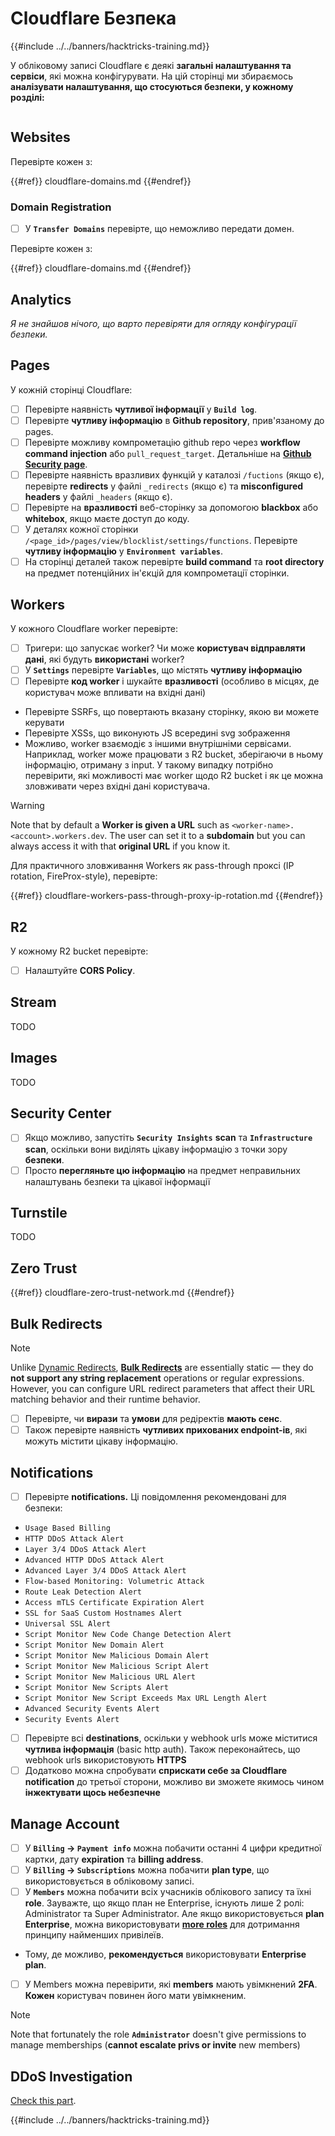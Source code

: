 # Cloudflare Безпека

{{#include ../../banners/hacktricks-training.md}}

У обліковому записі Cloudflare є деякі **загальні налаштування та сервіси**, які можна конфігурувати. На цій сторінці ми збираємось **аналізувати налаштування, що стосуються безпеки, у кожному розділі:**

<figure><img src="../../images/image (117).png" alt=""><figcaption></figcaption></figure>

## Websites

Перевірте кожен з:

{{#ref}}
cloudflare-domains.md
{{#endref}}

### Domain Registration

- [ ] У **`Transfer Domains`** перевірте, що неможливо передати домен.

Перевірте кожен з:

{{#ref}}
cloudflare-domains.md
{{#endref}}

## Analytics

_Я не знайшов нічого, що варто перевіряти для огляду конфігурації безпеки._

## Pages

У кожній сторінці Cloudflare:

- [ ] Перевірте наявність **чутливої інформації** у **`Build log`**.
- [ ] Перевірте **чутливу інформацію** в **Github repository**, прив'язаному до pages.
- [ ] Перевірте можливу компрометацію github repo через **workflow command injection** або `pull_request_target`. Детальніше на [**Github Security page**](../github-security/index.html).
- [ ] Перевірте наявність вразливих функцій у каталозі `/fuctions` (якщо є), перевірте **redirects** у файлі `_redirects` (якщо є) та **misconfigured headers** у файлі `_headers` (якщо є).
- [ ] Перевірте на **вразливості** веб-сторінку за допомогою **blackbox** або **whitebox**, якщо маєте доступ до коду.
- [ ] У деталях кожної сторінки `/<page_id>/pages/view/blocklist/settings/functions`. Перевірте **чутливу інформацію** у **`Environment variables`**.
- [ ] На сторінці деталей також перевірте **build command** та **root directory** на предмет потенційних ін'єкцій для компрометації сторінки.

## **Workers**

У кожного Cloudflare worker перевірте:

- [ ] Тригери: що запускає worker? Чи може **користувач відправляти дані**, які будуть **використані** worker?
- [ ] У **`Settings`** перевірте **`Variables`**, що містять **чутливу інформацію**
- [ ] Перевірте **код worker** і шукайте **вразливості** (особливо в місцях, де користувач може впливати на вхідні дані)
- Перевірте SSRFs, що повертають вказану сторінку, якою ви можете керувати
- Перевірте XSSs, що виконують JS всередині svg зображення
- Можливо, worker взаємодіє з іншими внутрішніми сервісами. Наприклад, worker може працювати з R2 bucket, зберігаючи в ньому інформацію, отриману з input. У такому випадку потрібно перевірити, які можливості має worker щодо R2 bucket і як це можна зловживати через вхідні дані користувача.

> [!WARNING]
> Note that by default a **Worker is given a URL** such as `<worker-name>.<account>.workers.dev`. The user can set it to a **subdomain** but you can always access it with that **original URL** if you know it.

Для практичного зловживання Workers як pass-through проксі (IP rotation, FireProx-style), перевірте:

{{#ref}}
cloudflare-workers-pass-through-proxy-ip-rotation.md
{{#endref}}

## R2

У кожному R2 bucket перевірте:

- [ ] Налаштуйте **CORS Policy**.

## Stream

TODO

## Images

TODO

## Security Center

- [ ] Якщо можливо, запустіть **`Security Insights`** **scan** та **`Infrastructure`** **scan**, оскільки вони виділять цікаву інформацію з точки зору **безпеки**.
- [ ] Просто **перегляньте цю інформацію** на предмет неправильних налаштувань безпеки та цікавої інформації

## Turnstile

TODO

## **Zero Trust**

{{#ref}}
cloudflare-zero-trust-network.md
{{#endref}}

## Bulk Redirects

> [!NOTE]
> Unlike [Dynamic Redirects](https://developers.cloudflare.com/rules/url-forwarding/dynamic-redirects/), [**Bulk Redirects**](https://developers.cloudflare.com/rules/url-forwarding/bulk-redirects/) are essentially static — they do **not support any string replacement** operations or regular expressions. However, you can configure URL redirect parameters that affect their URL matching behavior and their runtime behavior.

- [ ] Перевірте, чи **вирази** та **умови** для редіректів **мають сенс**.
- [ ] Також перевірте наявність **чутливих прихованих endpoint-ів**, які можуть містити цікаву інформацію.

## Notifications

- [ ] Перевірте **notifications.** Ці повідомлення рекомендовані для безпеки:
- `Usage Based Billing`
- `HTTP DDoS Attack Alert`
- `Layer 3/4 DDoS Attack Alert`
- `Advanced HTTP DDoS Attack Alert`
- `Advanced Layer 3/4 DDoS Attack Alert`
- `Flow-based Monitoring: Volumetric Attack`
- `Route Leak Detection Alert`
- `Access mTLS Certificate Expiration Alert`
- `SSL for SaaS Custom Hostnames Alert`
- `Universal SSL Alert`
- `Script Monitor New Code Change Detection Alert`
- `Script Monitor New Domain Alert`
- `Script Monitor New Malicious Domain Alert`
- `Script Monitor New Malicious Script Alert`
- `Script Monitor New Malicious URL Alert`
- `Script Monitor New Scripts Alert`
- `Script Monitor New Script Exceeds Max URL Length Alert`
- `Advanced Security Events Alert`
- `Security Events Alert`
- [ ] Перевірте всі **destinations**, оскільки у webhook urls може міститися **чутлива інформація** (basic http auth). Також переконайтесь, що webhook urls використовують **HTTPS**
- [ ] Додатково можна спробувати **сприскати себе за Cloudflare notification** до третьої сторони, можливо ви зможете якимось чином **інжектувати щось небезпечне**

## Manage Account

- [ ] У **`Billing` -> `Payment info`** можна побачити останні 4 цифри кредитної картки, дату **expiration** та **billing address**.
- [ ] У **`Billing` -> `Subscriptions`** можна побачити **plan type**, що використовується в обліковому записі.
- [ ] У **`Members`** можна побачити всіх учасників облікового запису та їхні **role**. Зауважте, що якщо план не Enterprise, існують лише 2 ролі: Administrator та Super Administrator. Але якщо використовується **plan Enterprise**, можна використовувати [**more roles**](https://developers.cloudflare.com/fundamentals/account-and-billing/account-setup/account-roles/) для дотримання принципу найменших привілеїв.
- Тому, де можливо, **рекомендується** використовувати **Enterprise plan**.
- [ ] У Members можна перевірити, які **members** мають увімкнений **2FA**. **Кожен** користувач повинен його мати увімкненим.

> [!NOTE]
> Note that fortunately the role **`Administrator`** doesn't give permissions to manage memberships (**cannot escalate privs or invite** new members)

## DDoS Investigation

[Check this part](cloudflare-domains.md#cloudflare-ddos-protection).

{{#include ../../banners/hacktricks-training.md}}
